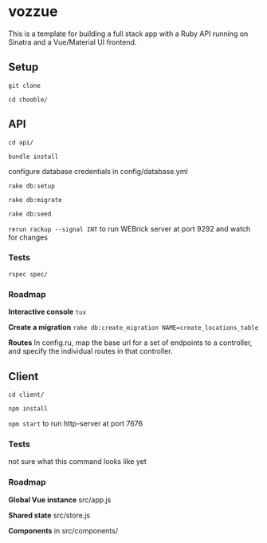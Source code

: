 # vozzue

This is a template for building a full stack app with a Ruby API running on Sinatra and a Vue/Material UI frontend.


## Setup

`git clone`

`cd chooble/`


## API

`cd api/`

`bundle install`

configure database credentials in config/database.yml

`rake db:setup`

`rake db:migrate`

`rake db:seed`

`rerun rackup --signal INT` to run WEBrick server at port 9292 and watch for changes

### Tests

`rspec spec/`

### Roadmap

**Interactive console** `tux`

**Create a migration** `rake db:create_migration NAME=create_locations_table`

**Routes** In config.ru, map the base url for a set of endpoints to a controller, and specify the individual routes in that controller.


## Client

`cd client/`

`npm install`

`npm start` to run http-server at port 7676

### Tests

not sure what this command looks like yet

### Roadmap

**Global Vue instance** src/app.js

**Shared state** src/store.js

**Components** in src/components/

